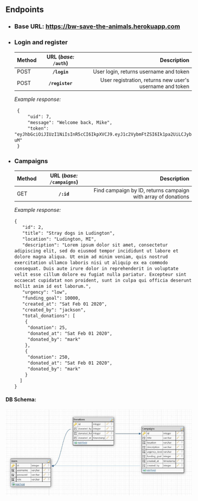## Endpoints

-  ### Base URL: https://bw-save-the-animals.herokuapp.com
-  ### Login and register

   | Method | URL (_base:_ `/auth`) |                                              Description |
   | :----- | :-------------------: | -------------------------------------------------------: |
   | POST   |     **`/login`**      |                   User login, returns username and token |
   | POST   |    **`/register`**    | User registration, returns new user's username and token |

   _Example response:_

   ```
    {
        "uid": 7,
        "message": "Welcome back, Mike",
        "token": "eyJhbGciOiJIUzI1NiIsInR5cCI6IkpXVCJ9.eyJ1c2VybmFtZSI6Ik1pa2UiLCJyb2xlIjoib3JnYW5pemF0aW9uIiwiaWF0IjoxNTgwNTIzNjY4LCJleHAiOjE1ODA2MTAwNjh9.Ma9DFXwRlUGcohphZW9GJ2SdXlHrmboocvJzk3JJ-uM"
    }
   ```

-  ### Campaigns

   | Method | URL (_base:_ `/campaigns`) |                                                   Description |
   | :----- | :------------------------: | ------------------------------------------------------------: |
   | GET    |         **`/:id`**         | Find campaign by ID, returns campaign with array of donations |

   _Example response:_

   ```
   {
      "id": 2,
      "title": "Stray dogs in Ludington",
      "location": "Ludington, MI",
      "description": "Lorem ipsum dolor sit amet, consectetur adipiscing elit, sed do eiusmod tempor incididunt ut labore et dolore magna aliqua. Ut enim ad minim veniam, quis nostrud exercitation ullamco laboris nisi ut aliquip ex ea commodo consequat. Duis aute irure dolor in reprehenderit in voluptate velit esse cillum dolore eu fugiat nulla pariatur. Excepteur sint occaecat cupidatat non proident, sunt in culpa qui officia deserunt mollit anim id est laborum.",
      "urgency": "low",
      "funding_goal": 10000,
      "created_at": "Sat Feb 01 2020",
      "created_by": "jackson",
      "total_donations": [
       {
        "donation": 25,
        "donated_at": "Sat Feb 01 2020",
        "donated_by": "mark"
       },
       {
        "donation": 250,
        "donated_at": "Sat Feb 01 2020",
        "donated_by": "mark"
       }
     ]
   }
   ```

#### DB Schema:

![View DB Schema Image](schema.JPG)
